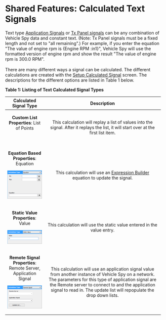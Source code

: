 # Shared Features: Calculated Text Signals

Text type [Application Signals](../../vehicle-spy-main-menus/main-menu-scripting-and-automation/application-signals/) or [Tx Panel signals](../../vehicle-spy-main-menus/main-menu-spy-networks/transmit-panel/dynamic-transmit-message-bytes.md) can be any combination of Vehicle Spy data and constant text. (Note: Tx Panel signals must be a fixed length and not set to "all remaining".) For example, if you enter the equation "The value of engine rpm is {Engine RPM :in1}", Vehicle Spy will use the formatted version of engine rpm and show the result "The value of engine rpm is 300.0 RPM".\
\
There are many different ways a signal can be calculated. The different calculations are created with the [Setup Calculated Signal](./) screen. The descriptions for the different options are listed in Table 1 below.

**Table 1: Listing of Text Calculated Signal Types**

|                                                                                              Calculated Signal Type                                                                                              |                                                                                                                                         Description                                                                                                                                         |
| :--------------------------------------------------------------------------------------------------------------------------------------------------------------------------------------------------------------: | :-----------------------------------------------------------------------------------------------------------------------------------------------------------------------------------------------------------------------------------------------------------------------------------------: |
| <p><strong>Custom List</strong><br><strong>Properties</strong>: List of Points</p><p></p><p><img src="https://cdn.intrepidcs.net/support/VehicleSpy/assets/spyCalcListText.gif" alt="" data-size="original"></p> |                                                                             This calculation will replay a list of values into the signal. After it replays the list, it will start over at the first list item.                                                                            |
|                             <p><strong>Equation Based</strong><br><strong>Properties</strong>: Equation</p><p></p><p><img src="../../.gitbook/assets/spyCalcEquation.gif" alt=""></p>                            |                                                                                  This calculation will use an [Expression Builder](../shared-features-expression-builder.md) equation to update the signal.                                                                                 |
|                               <p><strong>Static Value</strong><br><strong>Properties</strong>: Value</p><p></p><p><img src="../../.gitbook/assets/spyCalcStaticVal.gif" alt=""></p>                              |                                                                                                            This calculation will use the static value entered in the value entry.                                                                                                           |
|                  <p><strong>Remote Signal</strong><br><strong>Properties</strong>: Remote Server, Application Signal</p><p></p><p><img src="../../.gitbook/assets/spyCalcRemote.gif" alt=""></p>                 | This calculation will use an application signal value from another instance of Vehicle Spy on a network. The parameters for this type of application signal are the Remote server to connect to and the application signal to read in. The update list will repopulate the drop down lists. |
